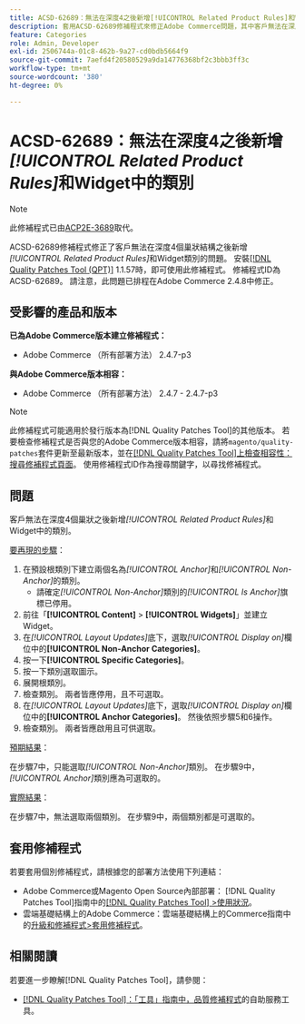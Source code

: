 ```yaml
---
title: ACSD-62689：無法在深度4之後新增[!UICONTROL Related Product Rules]和Widget中的類別
description: 套用ACSD-62689修補程式來修正Adobe Commerce問題，其中客戶無法在深度四個巢狀之後新增[!UICONTROL Related Product Rules]和Widget中的類別。
feature: Categories
role: Admin, Developer
exl-id: 2506744a-01c8-462b-9a27-cd0bdb5664f9
source-git-commit: 7aefd4f20580529a9da14776368bf2c3bbb3ff3c
workflow-type: tm+mt
source-wordcount: '380'
ht-degree: 0%

---
```


# ACSD-62689：無法在深度4之後新增&#x200B;*[!UICONTROL Related Product Rules]*&#x200B;和Widget中的類別

>[!NOTE]
>
>此修補程式已由[ACP2E-3689](/help/tools/quality-patches-tool/patches-available-in-qpt/v1-1-61/acp2e-3689-issues-with-category-tree-display-reflect-anchor-non-anchor-relationships.md)取代。

ACSD-62689修補程式修正了客戶無法在深度4個巢狀結構之後新增&#x200B;*[!UICONTROL Related Product Rules]*&#x200B;和Widget類別的問題。 安裝[[!DNL Quality Patches Tool (QPT)]](/help/tools/quality-patches-tool/quality-patches-tool-to-self-serve-quality-patches.md) 1.1.57時，即可使用此修補程式。 修補程式ID為ACSD-62689。 請注意，此問題已排程在Adobe Commerce 2.4.8中修正。

## 受影響的產品和版本

**已為Adobe Commerce版本建立修補程式：**

* Adobe Commerce （所有部署方法） 2.4.7-p3

**與Adobe Commerce版本相容：**

* Adobe Commerce （所有部署方法） 2.4.7 - 2.4.7-p3

>[!NOTE]
>
>此修補程式可能適用於發行版本為[!DNL Quality Patches Tool]的其他版本。 若要檢查修補程式是否與您的Adobe Commerce版本相容，請將`magento/quality-patches`套件更新至最新版本，並在[[!DNL Quality Patches Tool]上檢查相容性：搜尋修補程式頁面](https://experienceleague.adobe.com/tools/commerce-quality-patches/index.html)。 使用修補程式ID作為搜尋關鍵字，以尋找修補程式。

## 問題

客戶無法在深度4個巢狀之後新增&#x200B;*[!UICONTROL Related Product Rules]*&#x200B;和Widget中的類別。

<u>要再現的步驟</u>：

1. 在預設根類別下建立兩個名為&#x200B;*[!UICONTROL Anchor]*&#x200B;和&#x200B;*[!UICONTROL Non-Anchor]*&#x200B;的類別。
   * 請確定&#x200B;*[!UICONTROL Non-Anchor]*&#x200B;類別的&#x200B;*[!UICONTROL Is Anchor]*&#x200B;旗標已停用。
1. 前往「**[!UICONTROL Content]** > **[!UICONTROL Widgets]**」並建立Widget。
1. 在&#x200B;*[!UICONTROL Layout Updates]*&#x200B;底下，選取&#x200B;*[!UICONTROL Display on]*&#x200B;欄位中的&#x200B;**[!UICONTROL Non-Anchor Categories]**。
1. 按一下&#x200B;**[!UICONTROL Specific Categories]**。
1. 按一下類別選取圖示。
1. 展開根類別。
1. 檢查類別。 兩者皆應停用，且不可選取。
1. 在&#x200B;*[!UICONTROL Layout Updates]*&#x200B;底下，選取&#x200B;*[!UICONTROL Display on]*&#x200B;欄位中的&#x200B;**[!UICONTROL Anchor Categories]**。 然後依照步驟5和6操作。
1. 檢查類別。 兩者皆應啟用且可供選取。

<u>預期結果</u>：

在步驟7中，只能選取&#x200B;*[!UICONTROL Non-Anchor]*&#x200B;類別。 在步驟9中，*[!UICONTROL Anchor]*&#x200B;類別應為可選取的。

<u>實際結果</u>：

在步驟7中，無法選取兩個類別。 在步驟9中，兩個類別都是可選取的。

## 套用修補程式

若要套用個別修補程式，請根據您的部署方法使用下列連結：

* Adobe Commerce或Magento Open Source內部部署： [!DNL Quality Patches Tool]指南中的[[!DNL Quality Patches Tool] >使用狀況](/help/tools/quality-patches-tool/usage.md)。
* 雲端基礎結構上的Adobe Commerce：雲端基礎結構上的Commerce指南中的[升級和修補程式>套用修補程式](https://experienceleague.adobe.com/docs/commerce-cloud-service/user-guide/develop/upgrade/apply-patches.html)。


## 相關閱讀

若要進一步瞭解[!DNL Quality Patches Tool]，請參閱：

* [[!DNL Quality Patches Tool]：「工具」指南中，品質修補程式](/help/tools/quality-patches-tool/quality-patches-tool-to-self-serve-quality-patches.md)的自助服務工具。

